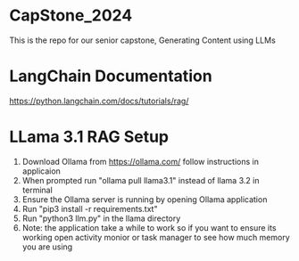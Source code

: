 # CapStone_2024
This is the repo for our senior capstone, Generating Content using LLMs

# LangChain Documentation
https://python.langchain.com/docs/tutorials/rag/

# LLama 3.1 RAG Setup
1. Download Ollama from https://ollama.com/ follow instructions in applicaion
2. When prompted run "ollama pull llama3.1" instead of llama 3.2 in terminal
3. Ensure the Ollama server is running by opening Ollama application
4. Run "pip3 install -r requirements.txt"
5. Run "python3 llm.py" in the llama directory
6. Note: the application take a while to work so if you want to ensure its working open activity monior or task manager to see how much memory you are using